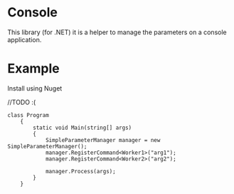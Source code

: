 # Console
This library (for .NET) it is a helper to manage the parameters on a console application.

# Example

Install using Nuget

//TODO :(


```
class Program
    {
        static void Main(string[] args)
        {
            SimpleParameterManager manager = new SimpleParameterManager();
            manager.RegisterCommand<Worker1>("arg1");
            manager.RegisterCommand<Worker2>("arg2");

            manager.Process(args);
        }
    }
```
